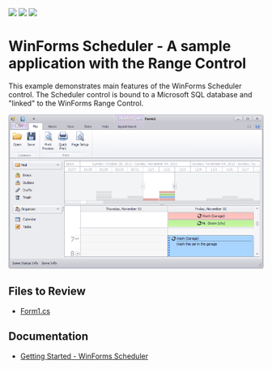<!-- default badges list -->
![](https://img.shields.io/endpoint?url=https://codecentral.devexpress.com/api/v1/VersionRange/128636659/14.2.3%2B)
[![](https://img.shields.io/badge/Open_in_DevExpress_Support_Center-FF7200?style=flat-square&logo=DevExpress&logoColor=white)](https://supportcenter.devexpress.com/ticket/details/E4287)
[![](https://img.shields.io/badge/📖_How_to_use_DevExpress_Examples-e9f6fc?style=flat-square)](https://docs.devexpress.com/GeneralInformation/403183)
<!-- default badges end -->

# WinForms Scheduler - A sample application with the Range Control

This example demonstrates main features of the WinForms Scheduler control. The Scheduler control is bound to a Microsoft SQL database and "linked" to the WinForms Range Control.

![WinForms Scheduler - A sample application with the Range Control](https://raw.githubusercontent.com/DevExpress-Examples/rangecontrol-and-schedulercontrol-a-sample-application-e4287/14.2.3+/media/993db193-5874-4346-bf6d-4a9da33c5206.png)


## Files to Review

* [Form1.cs](./CS/SampleSchedulerRangeControl/Form1.cs)


## Documentation

* [Getting Started - WinForms Scheduler](https://docs.devexpress.com/WindowsForms/2949/controls-and-libraries/scheduler/getting-started)
